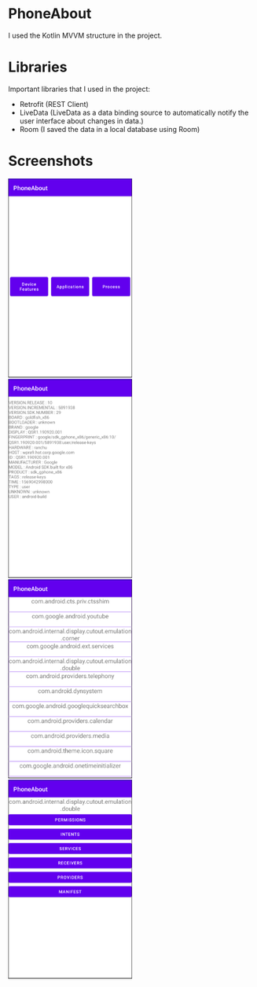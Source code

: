 # PhoneAbout

I used the Kotlin MVVM structure in the project.

# Libraries

Important libraries that I used in the project:
- Retrofit (REST Client)
- LiveData (LiveData as a data binding source to automatically notify the user interface about changes in data.)
- Room (I saved the data in a local database using Room)

# Screenshots

<div style="display: block">
<img width="50%" alt="portfolio_view" style="display: inline-block;" src="https://github.com/ArzuPinarcioglu/PhoneAbout/blob/main/screenshots/scr1.png">
<img width="50%" alt="portfolio_view" style="display: inline-block;" src="https://github.com/ArzuPinarcioglu/PhoneAbout/blob/main/screenshots/scr2.png">
</div>
<div style="display: block">
<img width="50%" alt="portfolio_view" style="display: inline-block;" src="https://github.com/ArzuPinarcioglu/PhoneAbout/blob/main/screenshots/scr3.png">
<img width="50%" alt="portfolio_view" style="display: inline-block;" src="https://github.com/ArzuPinarcioglu/PhoneAbout/blob/main/screenshots/scr4.png">
</div>
